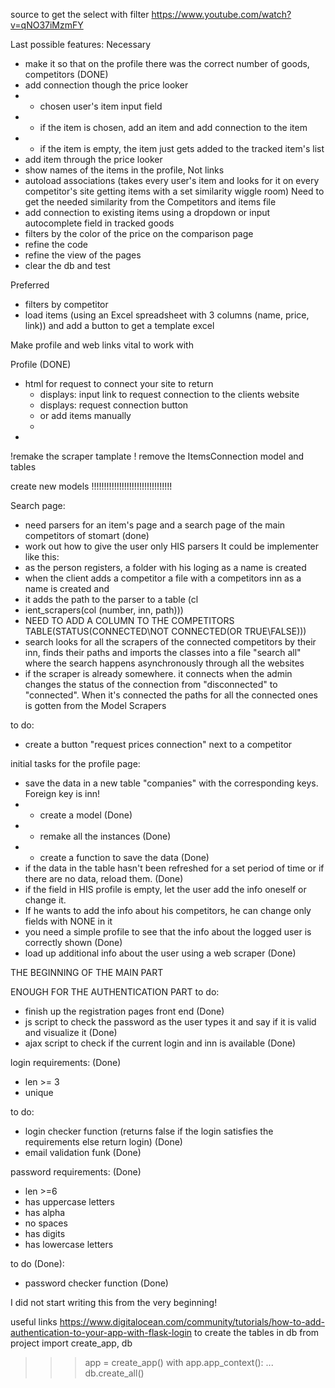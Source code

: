 source to get the select with filter https://www.youtube.com/watch?v=qNO37iMzmFY


Last possible features:
Necessary 
- make it so that on the profile there was the correct number of goods, competitors (DONE)
- add connection though the price looker 
- - chosen user's item input field 
- - if the item is chosen, add an item and add connection to the item
- - if the item is empty, the item just gets added to the tracked item's list
- add item through the price looker
- show names of the items in the profile, Not links
- autoload associations (takes every user's item and looks for it on every competitor's site getting  items with a
set similarity wiggle room) Need to get the needed similarity from the Competitors and items file
- add connection to existing items using a dropdown or input autocomplete field in tracked goods
- filters by the color of the price on the comparison page
- refine the code
- refine the view of the pages
- clear the db and test

Preferred
- filters by competitor
- load items (using an Excel spreadsheet with 3 columns (name, price, link)) and add a button to get a template excel






Make profile and web links vital to work with


Profile (DONE)
 - html for request to connect your site to return
   - displays: input link to request connection to the clients website
   - displays: request connection button
   - or add items manually
   - 
 - 



!remake the scraper tamplate
! remove the ItemsConnection model and tables

create new models !!!!!!!!!!!!!!!!!!!!!!!!!!!!!!!!

Search page:
- need parsers for an item's page and a search page of the main competitors of stomart (done)
- work out how to give the user only HIS parsers
It could be implementer like this:
- as the person registers, a folder with his loging as a name is created
- when the client adds a competitor a file with a competitors inn as a name is created and
- it adds the path to the parser to a table (cl
- ient_scrapers(col (number, inn, path)))
- NEED TO ADD A COLUMN TO THE COMPETITORS TABLE(STATUS(CONNECTED\NOT CONNECTED(OR TRUE\FALSE)))
- search looks for all the scrapers of the connected competitors by their inn, finds their paths and imports the classes
into a file "search all" where the search happens asynchronously through all the websites
- if the scraper is already somewhere. it connects when the admin changes the status of the connection
from "disconnected" to "connected". When it's connected the paths for all the connected ones is gotten 
from the Model Scrapers




to do:
- create a button "request prices connection" next to a competitor

initial tasks for the profile page:
- save the data in a new table "companies" with the corresponding keys. Foreign key is inn!
- - create a model (Done)
- - remake all the instances (Done)
- - create a function to save the data (Done)
- if the data in the table hasn't been refreshed for a set period of time or if there are no data, reload them. (Done)
- if the field in HIS profile is empty, let the user add the info oneself or change it.
- If he wants to add the info about his competitors, he can change only fields with NONE in it
- you need a simple profile to see that the info about the logged user is correctly shown (Done)
- load up additional info about the user using a web scraper (Done)


THE BEGINNING OF THE MAIN PART

ENOUGH FOR THE AUTHENTICATION PART 
to do:
- finish up the registration pages front end (Done)
- js script to check the password as the user types it and say if it is valid and visualize it (Done)
- ajax script to check if the current login and inn is available (Done)

login requirements: (Done)
- len >= 3
- unique

to do:
- login checker function (returns false if the login satisfies the requirements else return login) (Done)
- email validation funk (Done)


password requirements: (Done)
- len >=6
- has uppercase letters 
- has alpha
- no spaces
- has digits 
- has lowercase letters

to do (Done):
- password checker function (Done)

I did not start writing this from the very beginning!

useful links
https://www.digitalocean.com/community/tutorials/how-to-add-authentication-to-your-app-with-flask-login
to create the tables in db
from project import create_app, db                                
>>> app = create_app()
>>> with app.app_context():
...     db.create_all()

